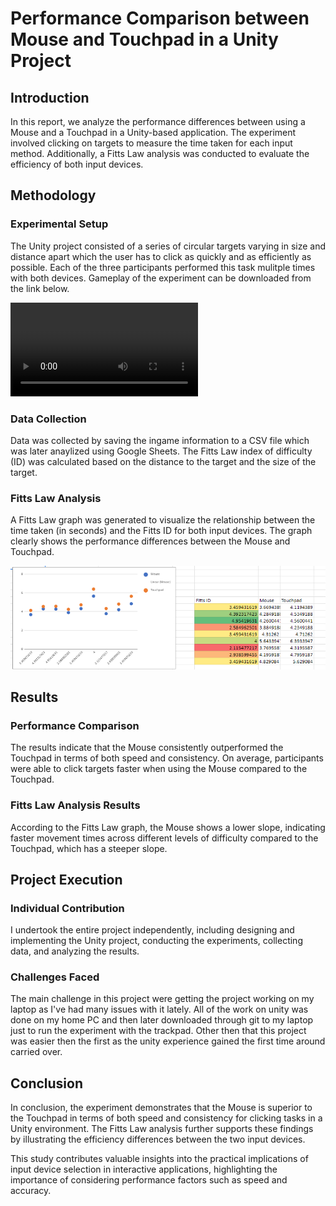 # Performance Comparison between Mouse and Touchpad in a Unity Project

## Introduction
In this report, we analyze the performance differences between using a Mouse and a Touchpad in a Unity-based 
application. The experiment involved clicking on targets to measure the time taken for each input method. 
Additionally, a Fitts Law analysis was conducted to evaluate the efficiency of both input devices.

## Methodology
### Experimental Setup
The Unity project consisted of a series of circular targets varying in size and distance apart which the user
has to click as quickly and as efficiently as possible. Each of the three participants performed this task
mulitple times with both devices. Gameplay of the experiment can be downloaded from the link below.

![Gameplay Download Link](gameplay.mp4)

### Data Collection
Data was collected by saving the ingame information to a CSV file which was later anaylized using Google Sheets. The Fitts Law index of difficulty (ID) was calculated based on the distance to the target 
and the size of the target.

### Fitts Law Analysis
A Fitts Law graph was generated to visualize the relationship between the time taken (in seconds) and 
the Fitts ID for both input devices. The graph clearly shows the performance differences between the Mouse 
and Touchpad.

![Fitts Law Graph](data.png)

## Results
### Performance Comparison
The results indicate that the Mouse consistently outperformed the Touchpad in terms of both 
speed and consistency. On average, participants were able to click targets faster when using 
the Mouse compared to the Touchpad.

### Fitts Law Analysis Results
According to the Fitts Law graph, the Mouse shows a lower slope, indicating faster movement times 
across different levels of difficulty compared to the Touchpad, which has a steeper slope.

## Project Execution
### Individual Contribution
I undertook the entire project independently, including designing and implementing the Unity project, 
conducting the experiments, collecting data, and analyzing the results.

### Challenges Faced
The main challenge in this project were getting the project working on my laptop as I've had many issues with it
lately. All of the work on unity was done on my home PC and then later downloaded through git to my laptop just
to run the experiment with the trackpad. Other then that this project was easier then the first as the unity
experience gained the first time around carried over.

## Conclusion
In conclusion, the experiment demonstrates that the Mouse is superior to the Touchpad in terms of 
both speed and consistency for clicking tasks in a Unity environment. The Fitts Law analysis further 
supports these findings by illustrating the efficiency differences between the two input devices.

This study contributes valuable insights into the practical implications of input device selection 
in interactive applications, highlighting the importance of considering performance factors such as 
speed and accuracy.


